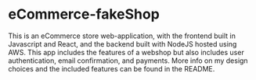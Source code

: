# eCommerce-fakeShop
This is an eCommerce store web-application, with the frontend built in Javascript and React, and the backend built with NodeJS hosted using AWS. This app includes the features of a webshop but also includes user authentication, email confirmation, and payments. More info on my design choices and the included features can be found in the README.
